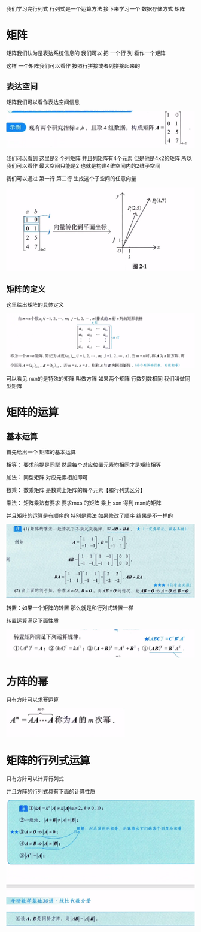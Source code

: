 我们学习完行列式 行列式是一个运算方法  接下来学习一个 数据存储方式 矩阵

# 矩阵

矩阵我们认为是表达系统信息的 我们可以 把 一个行 列 看作一个矩阵

这样 一个矩阵我们可以看作 按照行拼接或者列拼接起来的

## 表达空间

矩阵我们可以看作表达空间信息

![image-20251023205014082](https://raw.githubusercontent.com/Xioaruan912/pic/main/image-20251023205014082.png)

我们可以看到 这里是2 个列矩阵 并且列矩阵有4个元素 但是他是4x2的矩阵 所以我们可以看作 最大空间只能是2 也就是构建4维空间内的2维子空间

我们可以通过 第一行 第二行 生成这个子空间的任意向量

![image-20251023205145597](https://raw.githubusercontent.com/Xioaruan912/pic/main/image-20251023205145597.png)

## 矩阵的定义

这里给出矩阵的具体定义

![image-20251023205228458](https://raw.githubusercontent.com/Xioaruan912/pic/main/image-20251023205228458.png)

可以看见 nxn的是特殊的矩阵 叫做方阵 如果两个矩阵 行数列数相同 我们叫做同型矩阵

# 矩阵的运算

## 基本运算

首先给出一个 矩阵的基本运算

相等： 要求前提是同型 然后每个对应位置元素均相同才是矩阵相等

加法： 同型矩阵 对应元素相加即可

数乘： 数乘矩阵 是数乘上矩阵的每个元素【和行列式区分】

乘法： 矩阵乘法有要求 要求mxs 的矩阵 乘上 sxn 得到 mxn的矩阵

并且矩阵的运算是有顺序的 特别是乘法 如果修改了顺序 结果是不一样的

![image-20251023205526927](https://raw.githubusercontent.com/Xioaruan912/pic/main/image-20251023205526927.png)

转置：如果一个矩阵的转置 那么就是和行列式转置一样

转置运算满足下面性质

![image-20251023205614862](https://raw.githubusercontent.com/Xioaruan912/pic/main/image-20251023205614862.png)

# 方阵的幂

只有方阵可以求幂运算

![image-20251023205726000](https://raw.githubusercontent.com/Xioaruan912/pic/main/image-20251023205726000.png)

# 矩阵的行列式运算

只有方阵可以计算行列式

并且方阵的行列式具有下面的计算性质

![image-20251023205759201](https://raw.githubusercontent.com/Xioaruan912/pic/main/image-20251023205759201.png)